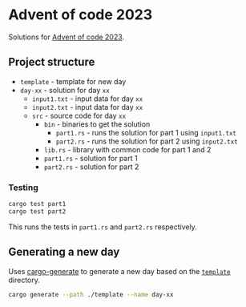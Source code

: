 # Advent of code 2023

Solutions for [Advent of code 2023](https://adventofcode.com/2023).

## Project structure

- `template` - template for new day
- `day-xx` - solution for day `xx`
  - `input1.txt` - input data for day `xx`
  - `input2.txt` - input data for day `xx`
  - `src` - source code for day `xx`
    - `bin` - binaries to get the solution
      - `part1.rs` - runs the solution for part 1 using `input1.txt`
      - `part2.rs` - runs the solution for part 2 using `input2.txt`
    - `lib.rs` - library with common code for part 1 and 2
    - `part1.rs` - solution for part 1
    - `part2.rs` - solution for part 2

### Testing

```bash
cargo test part1
cargo test part2
```

This runs the tests in `part1.rs` and `part2.rs` respectively.

## Generating a new day

Uses [cargo-generate](https://github.com/cargo-generate/cargo-generate) to generate a new day based on the [`template`](./template) directory.

```bash
cargo generate --path ./template --name day-xx
```
